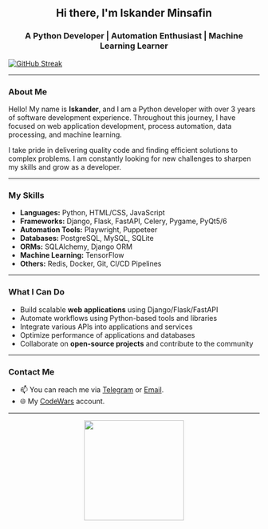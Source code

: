 <h2 align="center">Hi there, I'm Iskander Minsafin</h2>
<h3 align="center">A Python Developer | Automation Enthusiast | Machine Learning Learner</h3>

[![GitHub Streak](https://github-readme-streak-stats.herokuapp.com/?user=anuraghazra&theme=dark)](https://git.io/streak-stats)

---

### About Me

Hello! My name is **Iskander**, and I am a Python developer with over 3 years of software development experience. Throughout this journey, I have focused on web application development, process automation, data processing, and machine learning.

I take pride in delivering quality code and finding efficient solutions to complex problems. I am constantly looking for new challenges to sharpen my skills and grow as a developer.

---

### My Skills

- **Languages:** Python, HTML/CSS, JavaScript
- **Frameworks:** Django, Flask, FastAPI, Celery, Pygame, PyQt5/6
- **Automation Tools:** Playwright, Puppeteer
- **Databases:** PostgreSQL, MySQL, SQLite
- **ORMs:** SQLAlchemy, Django ORM
- **Machine Learning:** TensorFlow
- **Others:** Redis, Docker, Git, CI/CD Pipelines

---

### What I Can Do

- Build scalable **web applications** using Django/Flask/FastAPI
- Automate workflows using Python-based tools and libraries
- Integrate various APIs into applications and services
- Optimize performance of applications and databases
- Collaborate on **open-source projects** and contribute to the community

---

### Contact Me

- 📫 You can reach me via [Telegram](https://t.me/IskanderMinsafin) or [Email](defsoyt_wott@mail.ru).
- 🌐 My [CodeWars](https://www.codewars.com/users/SeniorIskander) account.

---

<p align="center">
  <img src="https://media.giphy.com/media/836HiJc7pgzy8iNXCn/giphy.gif" width="200">
</p>

